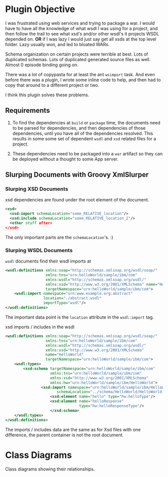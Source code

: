 # Plugin Objective

I was frustrated using web services and trying to package a war.  I
would have to have all the knowledge of what wsdl I was using for a project, and
then follow the trail to see what xsd's and/or other wsdl's it projects WSDL
depended on. **OR** if I was lazy I would just say get all xsds at the top level
folder.  Lazy usually won, and led to bloated WARs.

Schema organization on certain projects were terrible at best.  Lots of
duplicated schemas.  Lots of duplicated generated source files as well.  Almost
0 episode binding going on.

There was a lot of copypasta for at least the ant `wsimport` task.  And even
before there was a plugin, I wrote some inline code to help, and then had to
copy that around to a different project or two.

I think this plugin solves these problems.

## Requirements

1. To find the dependencies at `build` or `package` time, the documents need to
   be parsed for dependencies, and then dependencies of those dependencies,
   until you have all of the dependencies resolved. This results in some some
   set of dependent `wsdl` and `xsd` related files for a project.

2. These dependencies  need to be packaged into a `war` artifact so they can be
   deployed without a thought to some App server.


## Slurping Documents with Groovy XmlSlurper

### Slurping XSD Documents

xsd dependencies are found under the root
element of the document.

```xsd
<xsd>
  <xsd:import schemaLocation="some_RELATIVE_location"/>
  <xsd:include schemaLocation="some_RELATIVE_location_2"/>
  <other stuff after>
</xsd>
```

The only important parts are the `schemaLocation`'s. :)

### Slurping WSDL Documents

`wsdl` documents find their wsdl imports at

```wsdl
<wsdl:definitions xmlns:soap="http://schemas.xmlsoap.org/wsdl/soap/"
                  xmlns:tns="urn:helloWorld/sample/ibm/com"
				  xmlns:wsdl="http://schemas.xmlsoap.org/wsdl/"
				  xmlns:xsd="http://www.w3.org/2001/XMLSchema" name="HelloWorld"
				  targetNamespace="urn:helloWorld/sample/ibm/com">
	<wsdl:import namespace="urn:www.example.org:abstract"
	             location="./abstract.wsdl"
				 importType="wsdl"/>
</wsdl:definitions>
```
The important data point is the `location` attribute in the `wsdl:import` tag.

xsd imports / includes in the wsdl

```wsdl
<wsdl:definitions xmlns:soap="http://schemas.xmlsoap.org/wsdl/soap/"
                  xmlns:tns="urn:helloWorld/sample/ibm/com"
				  xmlns:wsdl="http://schemas.xmlsoap.org/wsdl/"
				  xmlns:xsd="http://www.w3.org/2001/XMLSchema"
				  name="HelloWorld"
				  targetNamespace="urn:helloWorld/sample/ibm/com">
	<wsdl:types>
	    <xsd:schema targetNamespace="urn:helloWorld/sample/ibm/com"
		            xmlns:tns="urn:helloWorld/sample/ibm/com"
					xmlns:xsd="http://www.w3.org/2001/XMLSchema"
					xmlns:hw="urn:helloWorld/sample/ibm/HelloWorld">
				<xsd:import namespace="urn:helloWorld/sample/ibm/HelloWorld"
				       schemaLocation="../schema/HelloWorld/HelloWorld.xsd"/>
					<xsd:element name="hello" type="hw:helloType"/>
					<xsd:element name="helloResponse"
					             type="hw:helloResponseType"/>
					</xsd:schema>
	</wsdl:types>
</wsdl:definitions>
```
The imports / includes data are the same as for Xsd files with one difference,
the parent container is not the root document.

# Class Diagrams

Class diagrams showing their relationships.
